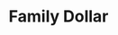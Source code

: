 ---
title: "Family Dollar"
url: /detroit/family-dollar-rosa-parks-boulevard/
shop: variety store
---